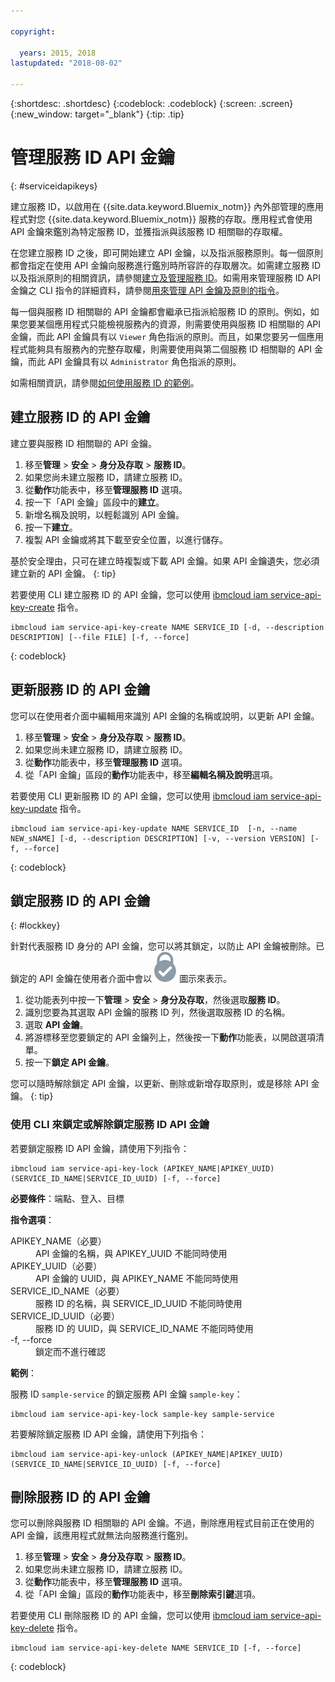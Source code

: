 ```yaml
---

copyright:

  years: 2015, 2018
lastupdated: "2018-08-02"

---
```


{:shortdesc: .shortdesc}
{:codeblock: .codeblock}
{:screen: .screen}
{:new_window: target="_blank"}
{:tip: .tip}


# 管理服務 ID API 金鑰
{: #serviceidapikeys}

建立服務 ID，以啟用在 {{site.data.keyword.Bluemix_notm}} 內外部管理的應用程式對您 {{site.data.keyword.Bluemix_notm}} 服務的存取。應用程式會使用 API 金鑰來鑑別為特定服務 ID，並獲指派與該服務 ID 相關聯的存取權。

在您建立服務 ID 之後，即可開始建立 API 金鑰，以及指派服務原則。每一個原則都會指定在使用 API 金鑰向服務進行鑑別時所容許的存取層次。如需建立服務 ID 以及指派原則的相關資訊，請參閱[建立及管理服務 ID](/docs/iam/serviceid.html#serviceids)。如需用來管理服務 ID API 金鑰之 CLI 指令的詳細資料，請參閱[用來管理 API 金鑰及原則的指令](/docs/cli/reference/ibmcloud/cli_api_policy.html#ibmcloud_commands_iam)。

每一個與服務 ID 相關聯的 API 金鑰都會繼承已指派給服務 ID 的原則。例如，如果您要某個應用程式只能檢視服務內的資源，則需要使用與服務 ID 相關聯的 API 金鑰，而此 API 金鑰具有以 `Viewer` 角色指派的原則。而且，如果您要另一個應用程式能夠具有服務內的完整存取權，則需要使用與第二個服務 ID 相關聯的 API 金鑰，而此 API 金鑰具有以 `Administrator` 角色指派的原則。

如需相關資訊，請參閱[如何使用服務 ID 的範例](/docs/iam/serviceid.html#examples-of-how-to-use-a-service-id)。

## 建立服務 ID 的 API 金鑰

建立要與服務 ID 相關聯的 API 金鑰。

1. 移至**管理** &gt; **安全** &gt; **身分及存取** &gt; **服務 ID**。
2. 如果您尚未建立服務 ID，請建立服務 ID。
3. 從**動作**功能表中，移至**管理服務 ID** 選項。
4. 按一下「API 金鑰」區段中的**建立**。
5. 新增名稱及說明，以輕鬆識別 API 金鑰。
6. 按一下**建立**。
7. 複製 API 金鑰或將其下載至安全位置，以進行儲存。

基於安全理由，只可在建立時複製或下載 API 金鑰。如果 API 金鑰遺失，您必須建立新的 API 金鑰。
{: tip}

若要使用 CLI 建立服務 ID 的 API 金鑰，您可以使用 [ibmcloud iam service-api-key-create](/docs/cli/reference/ibmcloud/cli_api_policy.html#ibmcloud_iam_api_key_create) 指令。
```
ibmcloud iam service-api-key-create NAME SERVICE_ID [-d, --description DESCRIPTION] [--file FILE] [-f, --force]
```
{: codeblock}

## 更新服務 ID 的 API 金鑰

您可以在使用者介面中編輯用來識別 API 金鑰的名稱或說明，以更新 API 金鑰。

1. 移至**管理** &gt; **安全** &gt; **身分及存取** &gt; **服務 ID**。
2. 如果您尚未建立服務 ID，請建立服務 ID。
3. 從**動作**功能表中，移至**管理服務 ID** 選項。
4. 從「API 金鑰」區段的**動作**功能表中，移至**編輯名稱及說明**選項。

若要使用 CLI 更新服務 ID 的 API 金鑰，您可以使用 [ibmcloud iam service-api-key-update](/docs/cli/reference/ibmcloud/cli_api_policy.html#ibmcloud_iam_api_key_update) 指令。
```
ibmcloud iam service-api-key-update NAME SERVICE_ID  [-n, --name NEW_sNAME] [-d, --description DESCRIPTION] [-v, --version VERSION] [-f, --force]
```
{: codeblock}

## 鎖定服務 ID 的 API 金鑰
{: #lockkey}

針對代表服務 ID 身分的 API 金鑰，您可以將其鎖定，以防止 API 金鑰被刪除。已鎖定的 API 金鑰在使用者介面中會以 ![「已鎖定」圖示](images/locked.svg "已鎖定") 圖示來表示。

1. 從功能表列中按一下**管理** &gt; **安全** &gt; **身分及存取**，然後選取**服務 ID**。
2. 識別您要為其選取 API 金鑰的服務 ID 列，然後選取服務 ID 的名稱。
3. 選取 **API 金鑰**。
4. 將游標移至您要鎖定的 API 金鑰列上，然後按一下**動作**功能表，以開啟選項清單。
5. 按一下**鎖定 API 金鑰**。

您可以隨時解除鎖定 API 金鑰，以更新、刪除或新增存取原則，或是移除 API 金鑰。
{: tip}

### 使用 CLI 來鎖定或解除鎖定服務 ID API 金鑰

若要鎖定服務 ID API 金鑰，請使用下列指令：

```
ibmcloud iam service-api-key-lock (APIKEY_NAME|APIKEY_UUID) (SERVICE_ID_NAME|SERVICE_ID_UUID) [-f, --force]
```

<strong>必要條件</strong>：端點、登入、目標

<strong>指令選項</strong>：
<dl>
  <dt>APIKEY_NAME（必要）</dt>
  <dd>API 金鑰的名稱，與 APIKEY_UUID 不能同時使用</dd>
  <dt>APIKEY_UUID（必要）</dt>
  <dd>API 金鑰的 UUID，與 APIKEY_NAME 不能同時使用</dd>
  <dt>SERVICE_ID_NAME（必要）</dt>
  <dd>服務 ID 的名稱，與 SERVICE_ID_UUID 不能同時使用</dd>
  <dt>SERVICE_ID_UUID（必要）</dt>
  <dd>服務 ID 的 UUID，與 SERVICE_ID_NAME 不能同時使用</dd>
  <dt>-f, --force</dt>
  <dd>鎖定而不進行確認</dd>
</dl>

<strong>範例</strong>：

服務 ID `sample-service` 的鎖定服務 API 金鑰 `sample-key`：

```
ibmcloud iam service-api-key-lock sample-key sample-service
```

若要解除鎖定服務 ID API 金鑰，請使用下列指令：

```
ibmcloud iam service-api-key-unlock (APIKEY_NAME|APIKEY_UUID) (SERVICE_ID_NAME|SERVICE_ID_UUID) [-f, --force]
```


## 刪除服務 ID 的 API 金鑰

您可以刪除與服務 ID 相關聯的 API 金鑰。不過，刪除應用程式目前正在使用的 API 金鑰，該應用程式就無法向服務進行鑑別。

1. 移至**管理** &gt; **安全** &gt; **身分及存取** &gt; **服務 ID**。
2. 如果您尚未建立服務 ID，請建立服務 ID。
3. 從**動作**功能表中，移至**管理服務 ID** 選項。
4. 從「API 金鑰」區段的**動作**功能表中，移至**刪除索引鍵**選項。

若要使用 CLI 刪除服務 ID 的 API 金鑰，您可以使用 [ibmcloud iam service-api-key-delete](/docs/cli/reference/ibmcloud/cli_api_policy.html#ibmcloud_iam_api_key_delete) 指令。
```
ibmcloud iam service-api-key-delete NAME SERVICE_ID [-f, --force]
```
{: codeblock}
